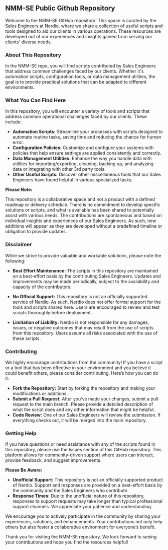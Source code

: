 ## NMM-SE Public Github Repository
Welcome to the NMM-SE GitHub repository! This space is curated by the Sales Engineers at Nerdio, where we share a collection of useful scripts and tools designed to aid our clients in various operations. These resources are developed out of our experiences and insights gained from serving our clients' diverse needs.

### About This Repository

In the NMM-SE repo, you will find scripts contributed by Sales Engineers that address common challenges faced by our clients. Whether it's automation scripts, configuration tools, or data management utilities, the goal is to provide practical solutions that can be adapted to different environments.

### What You Can Find Here

In this repository, you will encounter a variety of tools and scripts that address common operational challenges faced by our clients. These include:

- **Automation Scripts:** Streamline your processes with scripts designed to automate routine tasks, saving time and reducing the chance for human error.
- **Configuration Policies:** Customize and configure your systems with policies that help ensure settings are applied consistently and correctly.
- **Data Management Utilities:** Enhance the way you handle data with utilities for importing/exporting, cleaning, backing up, and analyzing data or integrating with other 3rd party tools.
- **Other Useful Scripts:** Discover other miscellaneous tools that our Sales Engineers have found helpful in various specialized tasks.

**Please Note:**

This repository is a collaborative space and not a product with a defined roadmap or delivery schedule. There is no commitment to develop specific solutions or scripts, and what is available has been shared to potentially assist with various needs. The contributions are spontaneous and based on individual insights and experiences of our Sales Engineers. As such, new additions will appear as they are developed without a predefined timeline or obligation to provide updates.

### Disclaimer
While we strive to provide valuable and workable solutions, please note the following:

- **Best Effort Maintenance:** The scripts in this repository are maintained on a best-effort basis by the contributing Sales Engineers. Updates and improvements may be made periodically, subject to the availability and capacity of the contributors.

- **No Official Support:** This repository is not an officially supported service of Nerdio. As such, Nerdio does not offer formal support for the tools and scripts shared here. Users are encouraged to review and test scripts thoroughly before deployment.

- **Limitation of Liability:** Nerdio is not responsible for any damages, issues, or negative outcomes that may result from the use of scripts from this repository. Users assume all risks associated with the use of these scripts.

### Contributing
We highly encourage contributions from the community! If you have a script or a tool that has been effective in your environment and you believe it could benefit others, please consider contributing. Here’s how you can do it:

- **Fork the Repository:** Start by forking the repository and making your modifications or additions.
- **Submit a Pull Request:** After you've made your changes, submit a pull request to the main branch. Please provide a detailed description of what the script does and any other information that might be helpful.
- **Code Review:** One of our Sales Engineers will review the submission. If everything checks out, it will be merged into the main repository.

### Getting Help

If you have questions or need assistance with any of the scripts found in this repository, please use the Issues section of this GitHub repository. This platform allows for community-driven support where users can interact, provide feedback, and suggest improvements.

**Please Be Aware:**

- **Unofficial Support:** This repository is not an officially supported product of Nerdio. Support and responses are provided on a best-effort basis by the community and the Sales Engineers who contribute.
- **Response Times:** Due to the unofficial nature of this repository, responses to support requests may take longer than typical professional support channels. We appreciate your patience and understanding.

We encourage you to actively participate in the community by sharing your experiences, solutions, and enhancements. Your contributions not only help others but also foster a collaborative environment for everyone’s benefit.

Thank you for visiting the NMM-SE repository. We look forward to seeing your contributions and hope you find the resources helpful!
